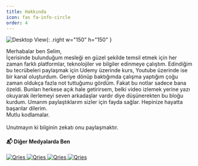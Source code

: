 ```yaml
---
title: Hakkında
icon: fas fa-info-circle
order: 4
---
```


<!-- <img src="../../assets/img/profil.jpg" width="100" height="100"> -->
![Desktop View](../../assets/img/profil.jpg){: .right w="150" h="150" }


Merhabalar ben Selim,
<br/>
İçerisinde bulunduğum mesleği en güzel şekilde temsil etmek için her zaman farklı platformlar, teknolojiler ve bilgiler edinmeye çalıştım. Edindiğim bu tecrübeleri paylaşmak için Udemy üzerinde kurs, Youtube üzerinde ise bir kanal oluşturdum. Geriye dönüp baktığımda çalışma yaptığım çoğu zaman oldukça fazla not tuttuğumu gördüm. Fakat bu notlar sadece bana özeldi. Bunları herkese açık hale getirirsem, belki video izlemek yerine yazı okuyarak ilerlemeyi seven arkadaşlar vardır diye düşünerekten bu bloğu kurdum. Umarım paylaştıklarım sizler için fayda sağlar. Hepinize hayatta başarılar dilerim.<br/> Mutlu kodlamalar.
<br/>
<br/>
Unutmayın ki bilginin zekatı onu paylaşmaktır.

#### 📬 Diğer Medyalarda Ben
<p align="left">

<a href="https://www.udemy.com/user/selim-gezer/">
         <img alt="Qries" src="https://img.icons8.com/external-tal-revivo-tritone-tal-revivo/35/000000/external-udemycom-is-an-online-learning-and-teaching-platform-logo-tritone-tal-revivo.png">
</a>

<a href="https://www.youtube.com/channel/UCnn1UMgLKRJSS_JO-CrSWpA">
         <img alt="Qries" src="https://img.icons8.com/external-justicon-lineal-color-justicon/35/000000/external-youtube-social-media-justicon-lineal-color-justicon.png">
</a> 

<!-- <a href="https://www.linkedin.com/in/selimgezer/">
         <img alt="Qries" <img src="https://img.icons8.com/external-justicon-lineal-color-justicon/35/000000/external-linkedin-social-media-justicon-lineal-color-justicon.png">
</a> -->

<a href="https://play.google.com/store/apps/dev?id=6790079490076297988">
         <img alt="Qries" src="https://img.icons8.com/doodle/35/000000/google-play.png">
</a>

<!-- <a href="https://www.instagram.com/ginfisoftware/">
         <img alt="Qries" src="https://img.icons8.com/external-justicon-lineal-color-justicon/35/000000/external-instagram-social-media-justicon-lineal-color-justicon.png">
</a> -->

<a href="https://www.hackerrank.com/27selimgezer">
         <img alt="Qries" src="https://img.icons8.com/external-tal-revivo-shadow-tal-revivo/35/000000/external-hackerrank-is-a-technology-company-that-focuses-on-competitive-programming-logo-shadow-tal-revivo.png">
</a>